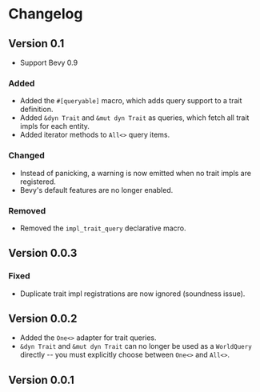 # Changelog

## Version 0.1

* Support Bevy 0.9

### Added

* Added the `#[queryable]` macro, which adds query support to a trait definition.
* Added `&dyn Trait` and `&mut dyn Trait` as queries, which fetch all trait impls for each entity.
* Added iterator methods to `All<>` query items.

### Changed

* Instead of panicking, a warning is now emitted when no trait impls are registered.
* Bevy's default features are no longer enabled.

### Removed

* Removed the `impl_trait_query` declarative macro.

## Version 0.0.3

### Fixed

* Duplicate trait impl registrations are now ignored (soundness issue).

## Version 0.0.2

* Added the `One<>` adapter for trait queries.
* `&dyn Trait` and `&mut dyn Trait` can no longer be used as a `WorldQuery` directly
-- you must explicitly choose between `One<>` and `All<>`.

## Version 0.0.1
